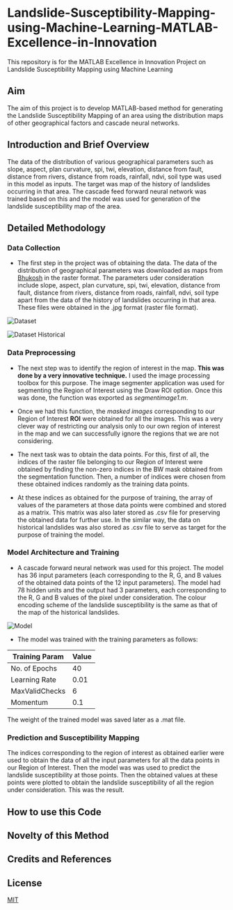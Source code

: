 # Landslide-Susceptibility-Mapping-using-Machine-Learning-MATLAB-Excellence-in-Innovation
This repository is for the MATLAB Excellence in Innovation Project on Landslide Susceptibility Mapping using Machine Learning

## Aim
The aim of this project is to develop MATLAB-based method for generating the Landslide Susceptibility Mapping of an area using the distribution maps of other geographical factors and cascade neural networks. 

## Introduction and Brief Overview
The data of the distribution of various geographical parameters such as slope, aspect, plan curvature, spi, twi, elevation, distance from fault, distance from rivers, distance from roads, rainfall, ndvi, soil type was used in this model as inputs. The target was map of the history of landslides occurring in that area. The cascade feed forward neural network was trained based on this and the model was used for generation of the landslide susceptibility map of the area.

## Detailed Methodology
### Data Collection
- The first step in the project was of obtaining the data. The data of the distribution of geographical parameters was downloaded as maps from [Bhukosh](https://bhukosh.gsi.gov.in/Bhukosh/Public) in the raster format. The parameters uder consideration include slope, aspect, plan curvature, spi, twi, elevation, distance from fault, distance from rivers, distance from roads, rainfall, ndvi, soil type apart from the data of the history of landslides occurring in that area. These files were obtained in the .jpg format (raster file format). 

![Dataset](https://github.com/JaidevSK/Landslide-Susceptibility-Mapping-using-Machine-Learning-MATLAB-Excellence-in-Innovation-Project/blob/main/Dataset.webp?raw=true)


![Dataset Historical](https://github.com/JaidevSK/Landslide-Susceptibility-Mapping-using-Machine-Learning-MATLAB-Excellence-in-Innovation-Project/blob/main/dataset1_historical.webp?raw=true)

### Data Preprocessing

- The next step was to identify the region of interest in the map. **This was done by a very innovative technique.** I used the image processing toolbox for this purpose. The image segmenter application was used for segmenting the Region of Interest using the Draw ROI option. Once this was done, the function was exported as *segmentimage1.m*.

- Once we had this function, the *masked images* corresponding to our Region of Interest **ROI** were obtained for all the images. This was a very clever way of restricting our analysis only to our own region of interest in the map and we can successfully ignore the regions that we are not considering.

- The next task was to obtain the data points. For this, first of all, the indices of the raster file belonging to our Region of Interest were obtained by finding the non-zero indices in the BW mask obtained from the segmentation function. Then, a number of indices were chosen from these obtained indices randomly as the training data points.

- At these indices as obtained for the purpose of training, the array of values of the parameters at those data points were combined and stored as a matrix. This matrix was also later stored as .csv file for preserving the obtained data for further use. In the similar way, the data on historical landslides was also stored as .csv file to serve as target for the purpose of training the model.

### Model Architecture and Training

- A cascade forward neural network was used for this project. The model has 36 input parameters (each corresponding to the R, G, and B values of the obtained data points of the 12 input parameters). The model had 78 hidden units and the output had 3 parameters, each corresponding to the R, G and B values of the pixel under consideration. The colour encoding scheme of the landslide susceptibility is the same as that of the map of the historical landslides.

![Model](https://github.com/JaidevSK/Landslide-Susceptibility-Mapping-using-Machine-Learning-MATLAB-Excellence-in-Innovation-Project/blob/main/Model%20Architecture.png?raw=true)

- The model was trained with the training parameters as follows:

Training Param  | Value
--------------- | ---------------
No. of Epochs   | 40
Learning Rate   | 0.01
MaxValidChecks  | 6
Momentum        | 0.1

The weight of the trained model was saved later as a .mat file.

### Prediction and Susceptibility Mapping
The indices corresponding to the region of interest as obtained earlier were used to obtain the data of all the input parameters for all the data points in our Region of Interest. Then the model was was used to predict the landslide susceptibility at those points. Then the obtained values at these points were plotted to obtain the landslide susceptibility of all the region under consideration. This was the result.

## How to use this Code

## Novelty of this Method

## Credits and References

## License

[MIT](https://choosealicense.com/licenses/mit/)
